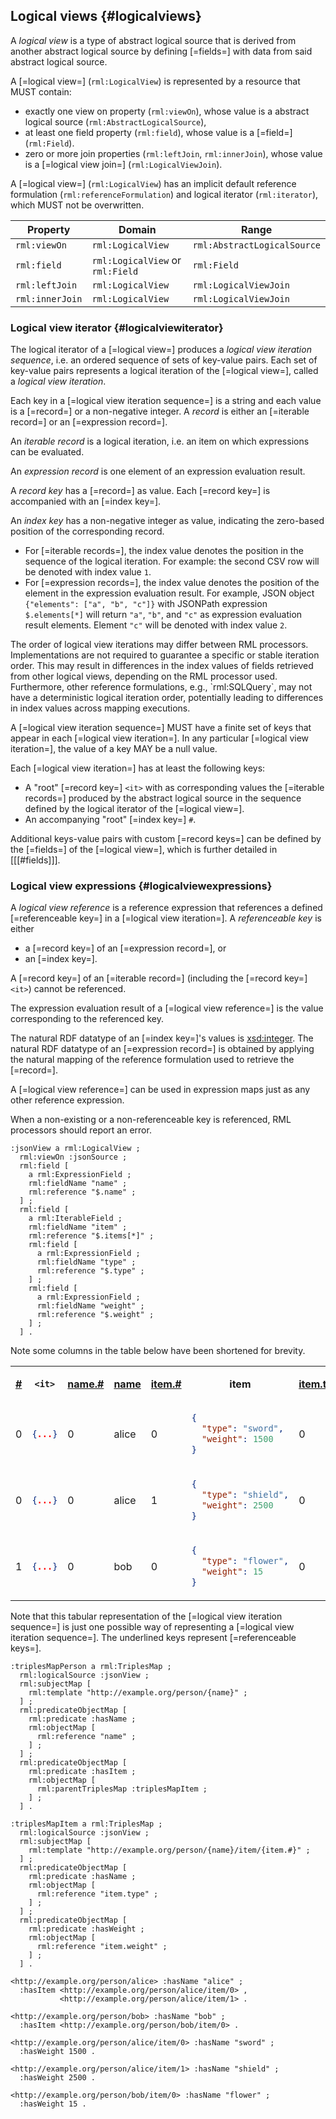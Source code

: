## Logical views {#logicalviews}

A <dfn>logical view</dfn> is a type of <a data-cite="RML-Core##dfn-abstract-logical-source">abstract logical source</a> that is derived from another <a data-cite="RML-Core##dfn-abstract-logical-source">abstract logical source</a> by defining [=fields=] with data from said <a data-cite="RML-Core##dfn-abstract-logical-source">abstract logical source</a>.

A [=logical view=] (`rml:LogicalView`) is represented by a resource that MUST contain:
- exactly one view on property (`rml:viewOn`), whose value is a <a data-cite="RML-Core##dfn-abstract-logical-source">abstract logical source</a> (`rml:AbstractLogicalSource`),
- at least one field property (`rml:field`), whose value is a [=field=] (`rml:Field`).
- zero or more join properties (`rml:leftJoin`, `rml:innerJoin`), whose value is a [=logical view join=] (`rml:LogicalViewJoin`).

A [=logical view=] (`rml:LogicalView`) has an implicit default <a data-cite="RML-Core##dfn-reference-formulation">reference formulation</a> (`rml:referenceFormulation`) and <a data-cite="RML-Core##dfn-iterator">logical iterator</a>  (`rml:iterator`), which MUST not be overwritten.

| Property        | Domain                           | Range                       |
|-----------------|----------------------------------|-----------------------------|
| `rml:viewOn`    | `rml:LogicalView`                | `rml:AbstractLogicalSource` |
| `rml:field`     | `rml:LogicalView` or `rml:Field` | `rml:Field`                 |
| `rml:leftJoin`  | `rml:LogicalView`                | `rml:LogicalViewJoin`       |
| `rml:innerJoin` | `rml:LogicalView`                | `rml:LogicalViewJoin`       |


### Logical view iterator {#logicalviewiterator}

The <a data-cite="RML-Core##dfn-iterator">logical iterator</a> of a [=logical view=] produces a <dfn>logical view iteration sequence</dfn>, i.e. an ordered sequence of sets of key-value pairs.
Each set of key-value pairs represents a <a data-cite="RML-Core#dfn-iteration">logical iteration</a> of the [=logical view=], called a <dfn>logical view iteration</dfn>.

Each key in a [=logical view iteration sequence=] is a string and each value is a [=record=] or a non-negative integer.
A <dfn>record</dfn> is either an [=iterable record=] or an [=expression record=].

An <dfn>iterable record</dfn> is a <a data-cite="RML-Core#dfn-iteration">logical iteration</a>, i.e. an item on which expressions can be evaluated.

An <dfn>expression record</dfn> is one element of an <a data-cite="RML-Core#https://kg-construct.github.io/rml-core/spec/docs/#dfn-expression-evaluation-result">expression evaluation result</a>.

A <dfn>record key</dfn> has a [=record=] as value. 
Each [=record key=] is accompanied with an [=index key=].

An <dfn>index key</dfn> has a non-negative integer as value, indicating the zero-based position of the corresponding record.

- For [=iterable records=], the index value denotes the position in the sequence of the <a data-cite="RML-Core#dfn-iteration">logical iteration</a>. For example: the second CSV row will be denoted with index value `1`.
- For [=expression records=], the index value denotes the position of the element in the <a data-cite="RML-Core#https://kg-construct.github.io/rml-core/spec/docs/#dfn-expression-evaluation-result">expression evaluation result</a>. For example, JSON object `{"elements": ["a", "b", "c"]}` with JSONPath expression `$.elements[*]` will return `"a"`, `"b"`, and `"c"` as <a data-cite="RML-Core#https://kg-construct.github.io/rml-core/spec/docs/#dfn-expression-evaluation-result">expression evaluation result</a> elements. Element `"c"` will be denoted with index value `2`.

<aside class="note">
The order of logical view iterations may differ between RML processors.
Implementations are not required to guarantee a specific or stable iteration order.
This may result in differences in the index values of fields retrieved from other logical views, depending on the RML processor used.
Furthermore, other <a data-cite="RML-Core#dfn-reference-formulation">reference formulations</a>, e.g., `rml:SQLQuery`, may not have a deterministic logical iteration order, potentially leading to differences in index values across mapping executions.
</aside>

A [=logical view iteration sequence=] MUST have a finite set of keys that appear in each [=logical view iteration=].
In any particular [=logical view iteration=], the value of a key MAY be a null value.

Each [=logical view iteration=] has at least the following keys:
- A "root" [=record key=] `<it>` with as corresponding values the [=iterable records=] produced by the <a data-cite="RML-Core##dfn-abstract-logical-source">abstract logical source</a> in the sequence defined by the <a data-cite="RML-Core#dfn-iterator">logical iterator</a> of the [=logical view=].
- An accompanying "root" [=index key=] `#`.

Additional keys-value pairs with custom [=record keys=] can be defined by the [=fields=] of the [=logical view=],
which is further detailed in [[[#fields]]].

### Logical view expressions {#logicalviewexpressions}

A <dfn>logical view reference</dfn> is a <a data-cite="RML-Core#dfn-reference-expression">reference expression</a> that references a defined [=referenceable key=] in a [=logical view iteration=].
A <dfn>referenceable key</dfn> is either

- a [=record key=] of an [=expression record=], or
- an [=index key=].

A [=record key=] of an [=iterable record=] (including the [=record key=] `<it>`) cannot be referenced.

The <a data-cite="RML-Core#dfn-expression-evaluation-result">expression evaluation result</a> of a [=logical view reference=] is the value corresponding to the referenced key. 

The <a data-cite="RML-Core##dfn-natural-rdf-datatype">natural RDF datatype</a> of an [=index key=]'s values is [xsd:integer](https://www.w3.org/TR/xmlschema11-2/#integer).
The <a data-cite="RML-Core##dfn-natural-rdf-datatype">natural RDF datatype</a> of an [=expression record=] is obtained by applying the <a data-cite="RML-Core##dfn-natural-mapping">natural mapping</a> of the <a data-cite="RML-Core#dfn-reference-formulation">reference formulation</a> used to retrieve the [=record=].

A [=logical view reference=] can be used in <a data-cite="RML-Core#dfn-expression-map">expression maps</a> just as any other <a data-cite="RML-Core#dfn-reference-expression">reference expression</a>.

When a non-existing or a non-referenceable key is referenced, RML processors should report an error. 

<aside class=example id=ex-field-in-triples-map>

<aside class=ex-mapping>

```turtle
:jsonView a rml:LogicalView ;
  rml:viewOn :jsonSource ;
  rml:field [
    a rml:ExpressionField ;
    rml:fieldName "name" ;
    rml:reference "$.name" ;
  ] ;
  rml:field [
    a rml:IterableField ;
    rml:fieldName "item" ;
    rml:reference "$.items[*]" ;
    rml:field [
      a rml:ExpressionField ;
      rml:fieldName "type" ;
      rml:reference "$.type" ;
    ] ;
    rml:field [
      a rml:ExpressionField ;
      rml:fieldName "weight" ;
      rml:reference "$.weight" ;
    ] ;
  ] .
```

</aside>

Note some columns in the table below have been shortened for brevity.

<aside class="ex-intermediate">
<table>
<th><u>#</u></th>
<th>

`<it>`

</th>
<th><u>name.#</u></th>
<th><u>name</u></th>
<th><u>item.#</u></th>
<th>item</th>
<th><u>item.type.#</u></th>
<th><u>item.type</u></th>
<th><u>item.weight.#</u></th>
<th><u>item.weight</u></th>
<tr>
<td>0</td>
<td>

```json
{...}
```

</td>
<td>0</td>
<td>alice</td>
<td>0</td>
<td>

```json
{
  "type": "sword",
  "weight": 1500
}
```

</td>
<td>0</td>
<td>sword</td>
<td>0</td>
<td>1500</td>
</tr>
<tr>
<td>0</td>
<td>

```json
{...}
```

</td>
<td>0</td>
<td>alice</td>
<td>1</td>
<td>

```json
{
  "type": "shield",
  "weight": 2500
}
```

</td>
<td>0</td>
<td>shield</td>
<td>0</td>
<td>2500</td>
</tr>
<tr>
<td>1</td>
<td>

```json
{...}
```

</td>
<td>0</td>
<td>bob</td>
<td>0</td>
<td>

```json
{
  "type": "flower",
  "weight": 15
}
```

</td>
<td>0</td>
<td>flower</td>
<td>0</td>
<td>15</td>
</tr>
</table>

</aside>

<aside class="note">
Note that this tabular representation of the [=logical view iteration sequence=] is just one possible way of representing a [=logical view iteration sequence=].
The underlined keys represent [=referenceable keys=].
</aside>

<aside class=ex-mapping>

```turtle
:triplesMapPerson a rml:TriplesMap ;
  rml:logicalSource :jsonView ;
  rml:subjectMap [
    rml:template "http://example.org/person/{name}" ;
  ] ;
  rml:predicateObjectMap [
    rml:predicate :hasName ;
    rml:objectMap [
      rml:reference "name" ;
    ] ;
  ] ;
  rml:predicateObjectMap [
    rml:predicate :hasItem ;
    rml:objectMap [
      rml:parentTriplesMap :triplesMapItem ;
    ] ;
  ] .

:triplesMapItem a rml:TriplesMap ;
  rml:logicalSource :jsonView ;
  rml:subjectMap [
    rml:template "http://example.org/person/{name}/item/{item.#}" ;
  ] ;
  rml:predicateObjectMap [
    rml:predicate :hasName ;
    rml:objectMap [
      rml:reference "item.type" ;
    ] ;
  ] ;
  rml:predicateObjectMap [
    rml:predicate :hasWeight ;
    rml:objectMap [
      rml:reference "item.weight" ;
    ] ;
  ] .
```

</aside>

<aside class="ex-output">

```turtle
<http://example.org/person/alice> :hasName "alice" ;
  :hasItem <http://example.org/person/alice/item/0> ,
           <http://example.org/person/alice/item/1> .

<http://example.org/person/bob> :hasName "bob" ;
  :hasItem <http://example.org/person/bob/item/0> .

<http://example.org/person/alice/item/0> :hasName "sword" ;
  :hasWeight 1500 .

<http://example.org/person/alice/item/1> :hasName "shield" ;
  :hasWeight 2500 .

<http://example.org/person/bob/item/0> :hasName "flower" ;
  :hasWeight 15 .
```

</aside>

</aside>

